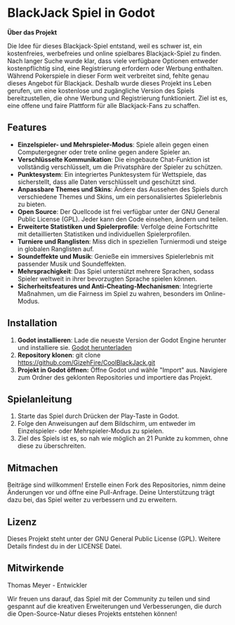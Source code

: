 # BlackJack Spiel in Godot

**Über das Projekt**

Die Idee für dieses Blackjack-Spiel entstand, weil es schwer ist, ein kostenfreies, werbefreies und online spielbares Blackjack-Spiel zu finden. Nach langer Suche wurde klar, dass viele verfügbare Optionen entweder kostenpflichtig sind, eine Registrierung erfordern oder Werbung enthalten. Während Pokerspiele in dieser Form weit verbreitet sind, fehlte genau dieses Angebot für Blackjack. Deshalb wurde dieses Projekt ins Leben gerufen, um eine kostenlose und zugängliche Version des Spiels bereitzustellen, die ohne Werbung und Registrierung funktioniert. Ziel ist es, eine offene und faire Plattform für alle Blackjack-Fans zu schaffen.

## Features

- **Einzelspieler- und Mehrspieler-Modus**: Spiele allein gegen einen Computergegner oder trete online gegen andere Spieler an.
- **Verschlüsselte Kommunikation**: Die eingebaute Chat-Funktion ist vollständig verschlüsselt, um die Privatsphäre der Spieler zu schützen.
- **Punktesystem**: Ein integriertes Punktesystem für Wettspiele, das sicherstellt, dass alle Daten verschlüsselt und geschützt sind.
- **Anpassbare Themes und Skins**: Ändere das Aussehen des Spiels durch verschiedene Themes und Skins, um ein personalisiertes Spielerlebnis zu bieten.
- **Open Source**: Der Quellcode ist frei verfügbar unter der GNU General Public License (GPL). Jeder kann den Code einsehen, ändern und teilen.
- **Erweiterte Statistiken und Spielerprofile**: Verfolge deine Fortschritte mit detaillierten Statistiken und individuellen Spielerprofilen.
- **Turniere und Ranglisten**: Miss dich in speziellen Turniermodi und steige in globalen Ranglisten auf.
- **Soundeffekte und Musik**: Genieße ein immersives Spielerlebnis mit passender Musik und Soundeffekten.
- **Mehrsprachigkeit**: Das Spiel unterstützt mehrere Sprachen, sodass Spieler weltweit in ihrer bevorzugten Sprache spielen können.
- **Sicherheitsfeatures und Anti-Cheating-Mechanismen**: Integrierte Maßnahmen, um die Fairness im Spiel zu wahren, besonders im Online-Modus.

## Installation

1. **Godot installieren**: Lade die neueste Version der Godot Engine herunter und installiere sie. [Godot herunterladen](https://godotengine.org/download)
2. **Repository klonen**:  git clone https://github.com/GizehFire/CoolBlackJack.git
3. **Projekt in Godot öffnen:** Öffne Godot und wähle "Import" aus. Navigiere zum Ordner des geklonten Repositories und importiere das Projekt.

## Spielanleitung
1. Starte das Spiel durch Drücken der Play-Taste in Godot.
2. Folge den Anweisungen auf dem Bildschirm, um entweder im Einzelspieler- oder Mehrspieler-Modus zu spielen.
3.  Ziel des Spiels ist es, so nah wie möglich an 21 Punkte zu kommen, ohne diese zu überschreiten.

## Mitmachen

Beiträge sind willkommen! Erstelle einen Fork des Repositories, nimm deine Änderungen vor und öffne eine Pull-Anfrage. Deine Unterstützung trägt dazu bei, das Spiel weiter zu verbessern und zu erweitern.

## Lizenz
Dieses Projekt steht unter der GNU General Public License (GPL). Weitere Details findest du in der LICENSE Datei.

## Mitwirkende
Thomas Meyer - Entwickler

Wir freuen uns darauf, das Spiel mit der Community zu teilen und sind gespannt auf die kreativen Erweiterungen und Verbesserungen, die durch die Open-Source-Natur dieses Projekts entstehen können!
